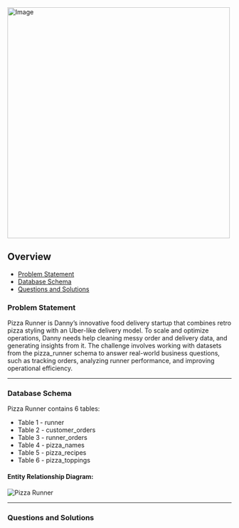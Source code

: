 <img src="https://8weeksqlchallenge.com/images/case-study-designs/2.png" alt=Image width=500 height=520>

## Overview
- [Problem Statement](#problem-statement)
- [Database Schema](#database-schema)
- [Questions and Solutions](#questions-and-solutions)

### Problem Statement

Pizza Runner is Danny’s innovative food delivery startup that combines retro pizza styling with an Uber-like delivery model. To scale and optimize operations, Danny needs help cleaning messy order and delivery data, and generating insights from it. The challenge involves working with datasets from the pizza_runner schema to answer real-world business questions, such as tracking orders, analyzing runner performance, and improving operational efficiency.

***

### Database Schema
Pizza Runner contains 6 tables:

- Table 1 - runner
- Table 2 - customer_orders
- Table 3 - runner_orders
- Table 4 - pizza_names
- Table 5 - pizza_recipes
- Table 6 - pizza_toppings

#### Entity Relationship Diagram:

![Pizza Runner](https://github.com/katiehuangx/8-Week-SQL-Challenge/assets/81607668/78099a4e-4d0e-421f-a560-b72e4321f530)

***

### Questions and Solutions
